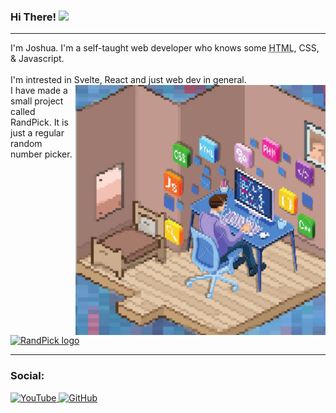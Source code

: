 ### Hi There! <img src="https://media.giphy.com/media/hvRJCLFzcasrR4ia7z/giphy.gif" width="25px">
<hr>
I'm Joshua. I'm a self-taught web developer who knows some <abbr title="HyperText Markup Language">HTML</abbr>, CSS, & Javascript.
<br />
<br>
I'm intrested in Svelte, React and just web dev in general.
<br>
<img align="right" src="./joshuaj.png" title="I like Svelte, React & just web development in general." alt="joshj20's profile picture" width="400" >
I have made a small project called RandPick. It is just a regular random number picker.
<br>
<br>
<a href="https://randpick.vercel.app/">
  <img src="https://user-images.githubusercontent.com/103579257/163567078-68d86582-a0f4-4f90-90e2-52d01086aee6.png" title="Click here to visit randpick" alt="RandPick logo" width="100" height="100">

</a>
<hr>
<h3>Social:</h3>
<p>
  <a href="https://www.youtube.com/channel/UCaOfcXVQxTXlK-aqB4rUv_w?sub_confirmation=1">
   <img alt="YouTube" title="YouTube" width="22" src="https://github.com/peterthehan/peterthehan/blob/main/assets/youtube.svg">
</a>
  <a href="https://github.com/joshj20">
    <img alt="GitHub" title="GitHub" width="22" src="https://github.com/peterthehan/peterthehan/blob/main/assets/github.svg">
  </a>
</p>
